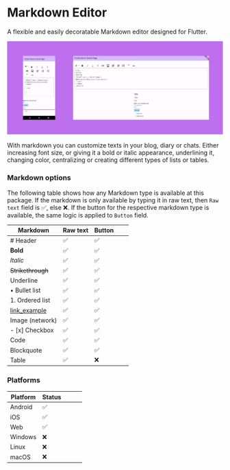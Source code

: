 # Markdown Editor

A flexible and easily decoratable Markdown editor designed for Flutter.

![example_1](https://raw.githubusercontent.com/feliperfdev/markdown-editor/main/assets/screenshots/example_1.png)

With markdown you can customize texts in your blog, diary or chats. Either increasing font size, or giving it a bold or italic appearance, underlining it, changing color, centralizing or creating different types of lists or tables.

### Markdown options

The following table shows how any Markdown type is available at this package. If the markdown is only available by typing it in raw text, then `Raw text` field is ✅, else ❌. If the button for the respective markdown type is available, the same logic is applied to `Button` field.

| Markdown          | Raw text | Button |     |     |
| ----------------- | -------- | ------ | --- | --- |
| # Header          | ✅       | ✅     |     |     |
| **Bold**          | ✅       | ✅     |     |     |
| _Italic_          | ✅       | ✅     |     |     |
| ~~Strikethrough~~ | ✅       | ✅     |     |     |
| Underline         | ✅       | ✅     |     |     |
| • Bullet list     | ✅       | ✅     |     |     |
| 1. Ordered list   | ✅       | ✅     |     |     |
| [link_example]()  | ✅       | ✅     |     |     |
| Image (network)   | ✅       | ✅     |     |     |
| - [x] Checkbox    | ✅       | ✅     |     |     |
| Code              | ✅       | ✅     |     |     |
| Blockquote        | ✅       | ✅     |     |     |
| Table             | ✅       | ❌     |     |     |

### Platforms

| Platform | Status |     |     |     |
| -------- | ------ | --- | --- | --- |
| Android  | ✅     |     |     |     |
| iOS      | ✅     |     |     |     |
| Web      | ✅     |     |     |     |
| Windows  | ❌     |     |     |     |
| Linux    | ❌     |     |     |     |
| macOS    | ❌     |     |     |     |
